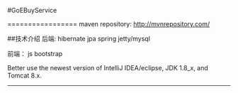 #GoEBuyService


=================
maven repository:    http://mvnrepository.com/

##技术介绍
后端:
hibernate
jpa
spring
jetty/mysql

前端：
js
bootstrap


Better use the newest version of IntelliJ IDEA/eclipse, JDK 1.8_x, and Tomcat 8.x.

---
